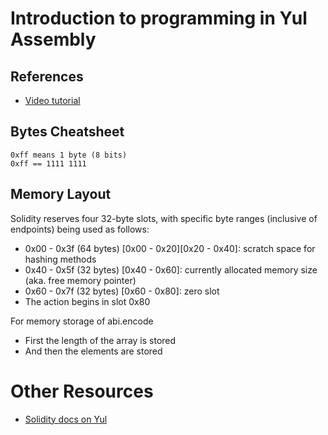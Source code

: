 # Introduction to programming in Yul Assembly

## References
- [Video tutorial](https://www.youtube.com/playlist?list=PL5hld-skrdFrxGUmmEbG1LBvYVyTE9M62)

## Bytes Cheatsheet
``` 
0xff means 1 byte (8 bits)
0xff == 1111 1111
``` 

## Memory Layout
Solidity reserves four 32-byte slots, with specific byte ranges (inclusive of endpoints) being used as follows:
- 0x00 - 0x3f (64 bytes) [0x00 - 0x20][0x20 - 0x40]: scratch space for hashing methods
- 0x40 - 0x5f (32 bytes) [0x40 - 0x60]: currently allocated memory size (aka. free memory pointer)
- 0x60 - 0x7f (32 bytes) [0x60 - 0x80]: zero slot
- The action begins in slot 0x80

For memory storage of abi.encode
- First the length of the array is stored
- And then the elements are stored
  
# Other Resources
- [Solidity docs on Yul](https://docs.soliditylang.org/en/latest/yul.html)


